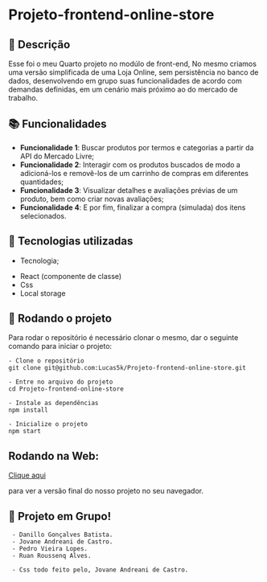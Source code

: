 # Projeto-frontend-online-store

## :memo: Descrição
Esse foi o meu Quarto projeto no modúlo de front-end, No mesmo criamos uma versão simplificada de uma Loja Online, sem persistência no banco de dados, desenvolvendo em grupo suas funcionalidades de acordo com demandas definidas, em um cenário mais próximo ao do mercado de trabalho.

## :books: Funcionalidades
* <b>Funcionalidade 1</b>: Buscar produtos por termos e categorias a partir da API do Mercado Livre;
* <b>Funcionalidade 2</b>: Interagir com os produtos buscados de modo a adicioná-los e removê-los de um carrinho de compras em diferentes quantidades;
* <b>Funcionalidade 3</b>: Visualizar detalhes e avaliações prévias de um produto, bem como criar novas avaliações;
* <b>Funcionalidade 4</b>: E por fim, finalizar a compra (simulada) dos itens selecionados.

## :wrench: Tecnologias utilizadas
* Tecnologia;
- React (componente de classe)
- Css
- Local storage

## :rocket: Rodando o projeto
Para rodar o repositório é necessário clonar o mesmo, dar o seguinte comando para iniciar o projeto:
```
- Clone o repositório
git clone git@github.com:Lucas5k/Projeto-frontend-online-store.git

- Entre no arquivo do projeto
cd Projeto-frontend-online-store

- Instale as dependências
npm install

- Inicialize o projeto
npm start

```
## Rodando na Web:

<a href="https://front-end-online-store-sigma.vercel.app/">Clique aqui</a><p>para ver a versão final do nosso projeto no seu navegador.</p>

<!-- ## :soon: Implementação futura
* O que será implementado na próxima sprint? -->

## :handshake: Projeto em Grupo!
     - Danillo Gonçalves Batista.
     - Jovane Andreani de Castro.
     - Pedro Vieira Lopes.
     - Ruan Roussenq Alves.
     
     - Css todo feito pelo, Jovane Andreani de Castro.

<!-- ## :dart: Status do projeto -->
